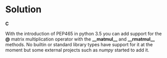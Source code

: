 # Solution

**C**

With the introduction of PEP465 in python 3.5 you can add support for the **@** matrix multiplication operator with the **\_\_matmul\_\_** and **\_\_rmatmul\_\_** methods. No builtin or standard library types have support for it at the moment but some external projects such as *numpy* started to add it.
